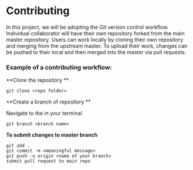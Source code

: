 # Contributing
In this project, we will be adopting the Git version control workflow. Individual collaborator will have their own repository forked from the main master repository. Users can work locally by cloning their own repository and merging from the upstream master. To upload their work, changes can be pushed to their local and then merged into the master via pull requests.

### Example of a contributing workflow:

**Clone the repository **

```git clone <repo folder>```

**Create a branch of repository **

Navigate to the <repo folder> in your terminal
  
```git branch <branch name>```

**To submit changes to master branch**

`git add .`<br>
`git commit -m <meaningful message>`<br>
`git push -u origin <name of your branch>`<br>
`submit pull request to main repo`
